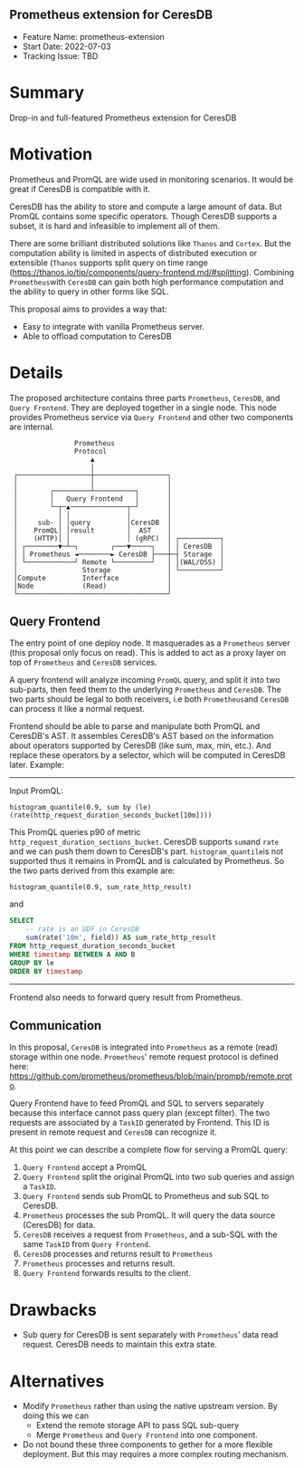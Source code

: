 Prometheus extension for CeresDB 
---------------------------

- Feature Name: prometheus-extension
- Start Date: 2022-07-03
- Tracking Issue: TBD

# Summary
Drop-in and full-featured Prometheus extension for CeresDB

# Motivation
Prometheus and PromQL are wide used in monitoring scenarios. It would be great if CeresDB is compatible with it. 

CeresDB has the ability to store and compute a large amount of data. But PromQL contains some specific operators. Though CeresDB supports a subset, it is hard and infeasible to implement all of them.

There are some brilliant distributed solutions like `Thanos` and `Cortex`. But the computation ability is limited in aspects of distributed execution or extensible (`Thanos` supports split query on time range (https://thanos.io/tip/components/query-frontend.md/#splitting). Combining `Prometheus`with `CeresDB` can gain both high performance computation and the ability to query in other forms like SQL.  

This proposal aims to provides a way that:

- Easy to integrate with vanilla Prometheus server.
- Able to offload computation to CeresDB 

# Details
The proposed architecture contains three parts `Prometheus`, `CeresDB`, and `Query Frontend`. They are deployed together in a single node. This node provides Prometheus service via `Query Frontend` and other two components are internal.

```plaintext
                Prometheus
                Protocol
                    ▲
                    │
 ┌──────────────────┼──────────────────┐
 │                  │                  │
 │        ┌─────────┴──────────┐       │
 │        │   Query Frontend   │       │
 │        └─┬─▲──────────────┬─┘       │
 │          │ │              │         │
 │     sub- │ │query         │CeresDB  │
 │    PromQL│ │result        │  AST    │
 │    (HTTP)│ │              │ (gRPC)  │ ┌──────────┐
 │ ┌────────▼─┴─┐        ┌───▼─────┐   │ │ CeresDB  │
 │ │ Prometheus ◄────────► CeresDB ├───┼─┤ Storage  │
 │ └────────────┘ Remote └─────────┘   │ │(WAL/OSS) │
 │                Storage              │ └──────────┘
 │Compute         Interface            │
 │Node            (Read)               │
 └─────────────────────────────────────┘
```

## Query Frontend
The entry point of one deploy node. It masquerades as a `Prometheus` server (this proposal only focus on read). This is added to act as a proxy layer on top of `Prometheus` and `CeresDB` services.

A query frontend will analyze incoming `PromQL` query, and split it into two sub-parts, then feed them to the underlying `Prometheus` and `CeresDB`. The two parts should be legal to both receivers, i.e both `Prometheus`and `CeresDB` can process it like a normal request.

Frontend should be able to parse and manipulate both PromQL and CeresDB's AST. It assembles CeresDB's AST based on the information about operators supported by CeresDB (like sum, max, min, etc.). And replace these operators by a selector, which will be computed in CeresDB later. Example:

--------------------

Input PromQL:
```
histogram_quantile(0.9, sum by (le) (rate(http_request_duration_seconds_bucket[10m])))
```
This PromQL queries p90 of metric `http_request_duration_sections_bucket`. CeresDB supports `sum`and `rate` and we can push them down to CeresDB's part. `histogram_quantile`is not supported thus it remains in PromQL and is calculated by Prometheus. So the two parts derived from this example are:
```promql
histogram_quantile(0.9, sum_rate_http_result)
```
and
```sql
SELECT
    -- rate is an UDF in CeresDB
    sum(rate('10m', field)) AS sum_rate_http_result
FROM http_request_duration_seconds_bucket
WHERE timestamp BETWEEN A AND B
GROUP BY le
ORDER BY timestamp

```
------------------------------

Frontend also needs to forward query result from Prometheus.

## Communication
In this proposal, `CeresDB` is integrated into `Prometheus` as a remote (read) storage within one node. `Prometheus`' remote request protocol is defined here: https://github.com/prometheus/prometheus/blob/main/prompb/remote.proto.

Query Frontend have to feed PromQL and SQL to servers separately because this interface cannot pass query plan (except filter). The two requests are associated by a `TaskID` generated by Frontend. This ID is present in remote request and `CeresDB` can recognize it. 

At this point we can describe a complete flow for serving a PromQL query:

1. `Query Frontend` accept a PromQL
2. `Query Frontend` split the original PromQL into two sub queries and assign a `TaskID`.
3. `Query Frontend` sends sub PromQL to Prometheus and sub SQL to CeresDB. 
4. `Prometheus` processes the sub PromQL. It will query the data source (CeresDB) for data.
5. `CeresDB` receives a request from `Prometheus`, and a sub-SQL with the same `TaskID` from `Query Frontend`.
6. `CeresDB` processes and returns result to `Prometheus`
7. `Prometheus` processes and returns result.
8. `Query Frontend` forwards results to the client.

# Drawbacks
- Sub query for CeresDB is sent separately with `Prometheus`' data read request. CeresDB needs to maintain this extra state.

# Alternatives
- Modify `Prometheus` rather than using the native upstream version. By doing this we can
   - Extend the remote storage API to pass SQL sub-query
   - Merge `Prometheus` and `Query Frontend` into one component.
- Do not bound these three components to gether for a more flexible deployment. But this may requires a more complex routing mechanism.
